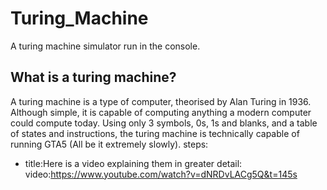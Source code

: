 # Turing_Machine
A turing machine simulator run in the console.
## What is a turing machine?
A turing machine is a type of computer, theorised by Alan Turing in 1936. Although simple, it is capable of computing anything a modern computer could compute today. Using only 3 symbols, 0s, 1s and blanks, and a table of states and instructions, the turing machine is technically capable of running GTA5 (All be it extremely slowly). 
steps:
- title:Here is a video explaining them in greater detail:
  video:https://www.youtube.com/watch?v=dNRDvLACg5Q&t=145s
